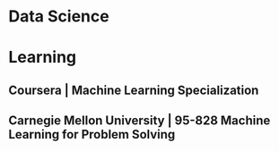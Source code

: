 # Data Science

# Learning
## Coursera | Machine Learning Specialization
## Carnegie Mellon University | 95-828 Machine Learning for Problem Solving
